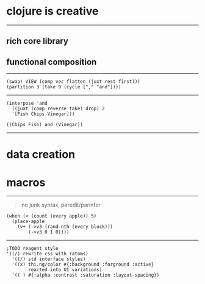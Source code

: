 # clojure is creative

______

## rich core library 

## functional composition

-------

	(swap! VIEW (comp vec flatten (juxt rest first)))
	(partition 3 (take 9 (cycle ["," "and"])))

 -------

	(interpose 'and
	  ((juxt (comp reverse take) drop) 2	
	  '[Fish Chips Vinegar]))

	((Chips Fish) and (Vinegar))



______

# data creation

# macros

______


> no junk syntax, paredit/parinfer 

	(when (< (count (every apple)) 5)
	  (place-apple 
	    (v+ (->v3 (rand-nth (every block)))
	        (->v3 0 1 0))))

_______  
  
	;TODO reagent style    
	'((/) rewrite css with ratoms)
	  '((/) std interface styles)
	  '((x) thi.ng/color #{:background :forground :active} 
	        reacted into UI variations)
	  '(( ) #{:alpha :contrast :saturation :layout-spacing})




